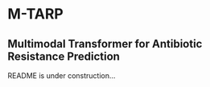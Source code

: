 # M-TARP

## Multimodal Transformer for Antibiotic Resistance Prediction

README is under construction...
